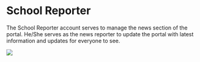 # School Reporter

The School Reporter account serves to manage the news section of the portal. He/She serves as the news reporter to update the portal with latest information and updates for everyone to see.

![](/images/reporter.png)
